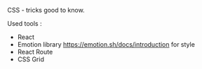 CSS - tricks good to know.

Used tools :
- React
- Emotion library https://emotion.sh/docs/introduction for style
- React Route
- CSS Grid
